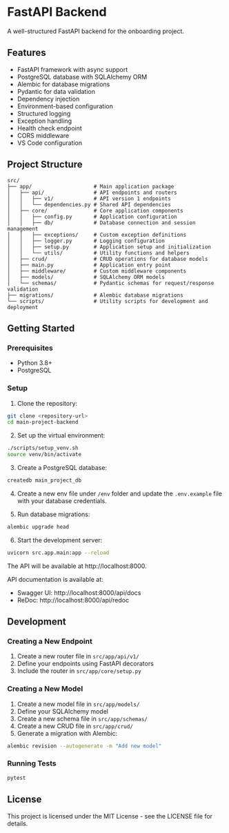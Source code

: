 # FastAPI Backend

A well-structured FastAPI backend for the onboarding project.

## Features

- FastAPI framework with async support
- PostgreSQL database with SQLAlchemy ORM
- Alembic for database migrations
- Pydantic for data validation
- Dependency injection
- Environment-based configuration
- Structured logging
- Exception handling
- Health check endpoint
- CORS middleware
- VS Code configuration

## Project Structure

```
src/
├── app/                    # Main application package
│   ├── api/                # API endpoints and routers
│   │   ├── v1/             # API version 1 endpoints
│   │   └── dependencies.py # Shared API dependencies
│   ├── core/               # Core application components
│   │   ├── config.py       # Application configuration
│   │   ├── db/             # Database connection and session management
│   │   ├── exceptions/     # Custom exception definitions
│   │   ├── logger.py       # Logging configuration
│   │   ├── setup.py        # Application setup and initialization
│   │   └── utils/          # Utility functions and helpers
│   ├── crud/               # CRUD operations for database models
│   ├── main.py             # Application entry point
│   ├── middleware/         # Custom middleware components
│   ├── models/             # SQLAlchemy ORM models
│   └── schemas/            # Pydantic schemas for request/response validation
├── migrations/             # Alembic database migrations
└── scripts/                # Utility scripts for development and deployment
```

## Getting Started

### Prerequisites

- Python 3.8+
- PostgreSQL

### Setup

1. Clone the repository:

```bash
git clone <repository-url>
cd main-project-backend
```

2. Set up the virtual environment:

```bash
./scripts/setup_venv.sh
source venv/bin/activate
```

3. Create a PostgreSQL database:

```bash
createdb main_project_db
```

4. Create a new env file under `/env` folder and update the `.env.example` file with your database credentials.

5. Run database migrations:

```bash
alembic upgrade head
```

6. Start the development server:

```bash
uvicorn src.app.main:app --reload
```

The API will be available at http://localhost:8000.

API documentation is available at:

- Swagger UI: http://localhost:8000/api/docs
- ReDoc: http://localhost:8000/api/redoc

## Development

### Creating a New Endpoint

1. Create a new router file in `src/app/api/v1/`
2. Define your endpoints using FastAPI decorators
3. Include the router in `src/app/core/setup.py`

### Creating a New Model

1. Create a new model file in `src/app/models/`
2. Define your SQLAlchemy model
3. Create a new schema file in `src/app/schemas/`
4. Create a new CRUD file in `src/app/crud/`
5. Generate a migration with Alembic:

```bash
alembic revision --autogenerate -m "Add new model"
```

### Running Tests

```bash
pytest
```

## License

This project is licensed under the MIT License - see the LICENSE file for details.
